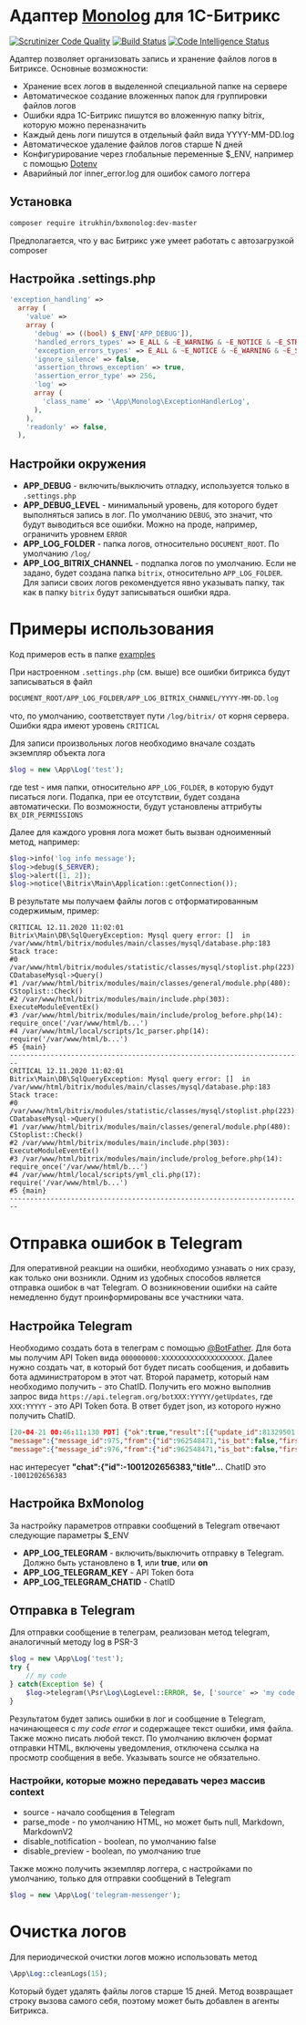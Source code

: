 # Адаптер [Monolog](https://github.com/Seldaek/monolog) для 1С-Битрикс

[![Scrutinizer Code Quality](https://scrutinizer-ci.com/g/itrukhin/bxmonolog/badges/quality-score.png?b=master)](https://scrutinizer-ci.com/g/itrukhin/bxmonolog/?branch=master)
[![Build Status](https://scrutinizer-ci.com/g/itrukhin/bxmonolog/badges/build.png?b=master)](https://scrutinizer-ci.com/g/itrukhin/bxmonolog/build-status/master)
[![Code Intelligence Status](https://scrutinizer-ci.com/g/itrukhin/bxmonolog/badges/code-intelligence.svg?b=master)](https://scrutinizer-ci.com/code-intelligence)

Адаптер позволяет организовать запись и хранение файлов логов в Битриксе. Основные возможности:
* Хранение всех логов в выделенной специальной папке на сервере
* Автоматическое создание вложенных папок для группировки файлов логов
* Ошибки ядра 1С-Битрикс пишутся во вложенную папку bitrix, которую можно переназначить
* Каждый день логи пишутся в отдельный файл вида YYYY-MM-DD.log
* Автоматическое удаление файлов логов старше N дней
* Конфигурирование через глобальные переменные $_ENV, например с помощью [Dotenv](https://dev.1c-bitrix.ru/community/webdev/user/42376/blog/39344/)
* Аварийный лог inner_error.log для ошибок самого логгера 

## Установка
```bash
composer require itrukhin/bxmonolog:dev-master
```
Предполагается, что у вас Битрикс уже умеет работать с автозагрузкой composer

## Настройка .settings.php
```php
'exception_handling' => 
  array (
    'value' => 
    array (
      'debug' => ((bool) $_ENV['APP_DEBUG']),
      'handled_errors_types' => E_ALL & ~E_WARNING & ~E_NOTICE & ~E_STRICT & ~E_USER_NOTICE & ~E_DEPRECATED,
      'exception_errors_types' => E_ALL & ~E_NOTICE & ~E_WARNING & ~E_STRICT & ~E_USER_WARNING & ~E_USER_NOTICE & ~E_COMPILE_WARNING & ~E_DEPRECATED,
      'ignore_silence' => false,
      'assertion_throws_exception' => true,
      'assertion_error_type' => 256,
      'log' => 
      array (
        'class_name' => '\App\Monolog\ExceptionHandlerLog',
      ),
    ),
    'readonly' => false,
  ),
```

## Настройки окружения
* **APP_DEBUG** - включить/выключить отладку, используется только в `.settings.php`
* **APP_DEBUG_LEVEL** - минимальный уровень, для которого будет выполняться запись в лог. По умолчанию `DEBUG`, это значит, что будут выводиться все ошибки. Можно на проде, например, ограничить уровнем `ERROR`
* **APP_LOG_FOLDER** - папка логов, относительно `DOCUMENT_ROOT`. По умолчанию `/log/`
* **APP_LOG_BITRIX_CHANNEL** - подпапка логов по умолчанию. Если не задано, будет создана папка `bitrix`, относительно `APP_LOG_FOLDER`. Для записи своих логов рекомендуется явно указывать папку, так как в папку `bitrix` будут записываться ошибки ядра.

# Примеры использования
Код примеров есть в папке [examples](examples/)

При настроенном `.settings.php` (см. выше) все ошибки битрикса будут записываться в файл
```bash
DOCUMENT_ROOT/APP_LOG_FOLDER/APP_LOG_BITRIX_CHANNEL/YYYY-MM-DD.log
```
что, по умолчанию, соответствует пути `/log/bitrix/` от корня сервера. Ошибки ядра имеют уровень `CRITICAL`

Для записи произвольных логов необходимо вначале создать экземпляр объекта лога
```php
$log = new \App\Log('test');
```
где test - имя папки, относительно `APP_LOG_FOLDER`, в которую будут писаться логи. Подапка, при ее отсутствии, будет создана автоматически. По возможности, будут установлены аттрибуты `BX_DIR_PERMISSIONS`

Далее для каждого уровня лога может быть вызван одноименный метод, например:

```php
$log->info('log info message');
$log->debug($_SERVER);
$log->alert([1, 2]);
$log->notice(\Bitrix\Main\Application::getConnection());
```
В результате мы получаем файлы логов с отформатированным содержимым, пример:

```
CRITICAL 12.11.2020 11:02:01
Bitrix\Main\DB\SqlQueryException: Mysql query error: []  in /var/www/html/bitrix/modules/main/classes/mysql/database.php:183
Stack trace:
#0 /var/www/html/bitrix/modules/statistic/classes/mysql/stoplist.php(223): CDatabaseMysql->Query()
#1 /var/www/html/bitrix/modules/main/classes/general/module.php(480): CStoplist::Check()
#2 /var/www/html/bitrix/modules/main/include.php(303): ExecuteModuleEventEx()
#3 /var/www/html/bitrix/modules/main/include/prolog_before.php(14): require_once('/var/www/html/b...')
#4 /var/www/html/local/scripts/1c_parser.php(14): require('/var/www/html/b...')
#5 {main}
------------------------------------------------------------------------
CRITICAL 12.11.2020 11:02:01
Bitrix\Main\DB\SqlQueryException: Mysql query error: []  in /var/www/html/bitrix/modules/main/classes/mysql/database.php:183
Stack trace:
#0 /var/www/html/bitrix/modules/statistic/classes/mysql/stoplist.php(223): CDatabaseMysql->Query()
#1 /var/www/html/bitrix/modules/main/classes/general/module.php(480): CStoplist::Check()
#2 /var/www/html/bitrix/modules/main/include.php(303): ExecuteModuleEventEx()
#3 /var/www/html/bitrix/modules/main/include/prolog_before.php(14): require_once('/var/www/html/b...')
#4 /var/www/html/local/scripts/yml_cli.php(17): require('/var/www/html/b...')
#5 {main}
------------------------------------------------------------------------
```
# Отправка ошибок в Telegram
Для оперативной реакции на ошибки, необходимо узнавать о них сразу, как только они возникли. Одним из удобных способов 
является отправка ошибок в чат Telegram. О возникновении ошибки на сайте немедленно будут проинформированы все участники чата.

## Настройка Telegram
Необходимо создать бота в телеграм с помощью [@BotFather](https://core.telegram.org/bots#3-how-do-i-create-a-bot). Для бота мы получим 
API Token вида `000000000:XXXXXXXXXXXXXXXXXXXX`. Далее нужно создать чат, в который бот будет писать сообщения, и добавить бота администратором в этот чат.
Второй параметр, который нам необходимо получить - это ChatID. Получить его можно выполнив запрос вида `https://api.telegram.org/botXXX:YYYYY/getUpdates`,
где `XXX:YYYYY` - это API Token бота. В ответ будет json, из которого нужно получить ChatID.
```json
[20-04-21 00:46:11:130 PDT] {"ok":true,"result":[{"update_id":81329501,
"message":{"message_id":975,"from":{"id":962548471,"is_bot":false,"first_name":"Trajano","last_name":"Roberto","username":"TrajanoRoberto","language_code":"en"},"chat":{"id":-1001202656383,"title":"R\u00e1dioRN - A voz da na\u00e7\u00e3o!","type":"supergroup"},"date":1587454914,"left_chat_participant":{"id":1215098445,"is_bot":true,"first_name":"MediaFlamengoRawBot","username":"MediaFlamengoRawBot"},"left_chat_member":{"id":1215098445,"is_bot":true,"first_name":"MediaFlamengoRawBot","username":"MediaFlamengoRawBot"}}},{"update_id":81329502,
"message":{"message_id":976,"from":{"id":962548471,"is_bot":false,"first_name":"Trajano","last_name":"Roberto","username":"TrajanoRoberto","language_code":"en"},"chat":{"id":-1001202656383,"title":"R\u00e1dioRN - A voz da na\u00e7\u00e3o!","type":"supergroup"},"date":1587454932,"new_chat_participant":{"id":1215098445,"is_bot":true,"first_name":"MediaFlamengoRawBot","username":"MediaFlamengoRawBot"},"new_chat_member":{"id":1215098445,"is_bot":true,"first_name":"MediaFlamengoRawBot","username":"MediaFlamengoRawBot"},"new_chat_members":[{"id":1215098445,"is_bot":true,"first_name":"MediaFlamengoRawBot","username":"MediaFlamengoRawBot"}]}}]}
```
нас интересует **"chat":{"id":-1001202656383,"title"...** ChatID это `-1001202656383`

## Настройка BxMonolog
За настройку параметров отправки сообщений в Telegram отвечают следующие параметры $_ENV
* **APP_LOG_TELEGRAM** - включить/выключить отправку в Telegram. Должно быть установлено в **1**, или **true**, или **on**
* **APP_LOG_TELEGRAM_KEY** - API Token бота
* **APP_LOG_TELEGRAM_CHATID** - ChatID

## Отправка в Telegram
Для отправки сообщение в телеграм, реализован метод telegram, аналогичный методу log в PSR-3
```php
$log = new \App\Log('test');
try {
    // my code
} catch(Exception $e) {
    $log->telegram(\Psr\Log\LogLevel::ERROR, $e, ['source' => 'my code error'])
}
```
Результатом будет запись ошибки в лог и сообщение в Telegram, начинающееся с _my code error_ и содержащее текст ошибки, имя файла. Также можно писать любой текст.
По умолчанию включен формат отправки HTML, включены уведомления, отключена ссылка на просмотр сообщения в вебе. Указывать source не обязательно. 

### Настройки, которые можно передавать через массив context
* source - начало сообщения в Telegram
* parse_mode - по умолчанию HTML, но может быть null, Markdown, MarkdownV2
* disable_notification - boolean, по умолчанию false
* disable_preview - boolean, по умолчанию true

Также можно получить экземпляр логгера, с настройками по умолчанию, только для отправки сообщений в Telegram
```php
$log = new \App\Log('telegram-messenger');
```

# Очистка логов
Для периодической очистки логов можно использовать метод 
```php
\App\Log::cleanLogs(15);
```
Который будет удалять файлы логов старше 15 дней. Метод возвращает строку вызова самого себя, поэтому может быть добавлен в агенты Битрикса.
